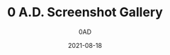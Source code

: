 ---
title: "0 A.D. Screenshot Gallery"
date: "2021-08-18"
author: "0AD"
slug: "screenshots"
aliases: ["/media/screenshots"]
layout: screenshots
description: "0 A.D. Screenshot Gallery"
draft: false

resources:

- src: images/BabylonParadise.jpg
  title: Babylon Paradise

- src: images/BritsAbroad.jpg
  title: Brits Abroad

- src: images/CarthaginianTown.jpg
  title: Carthaginian Town

- src: images/EgyptianPyramids.jpg
  title: Egyptian Pyramids

---